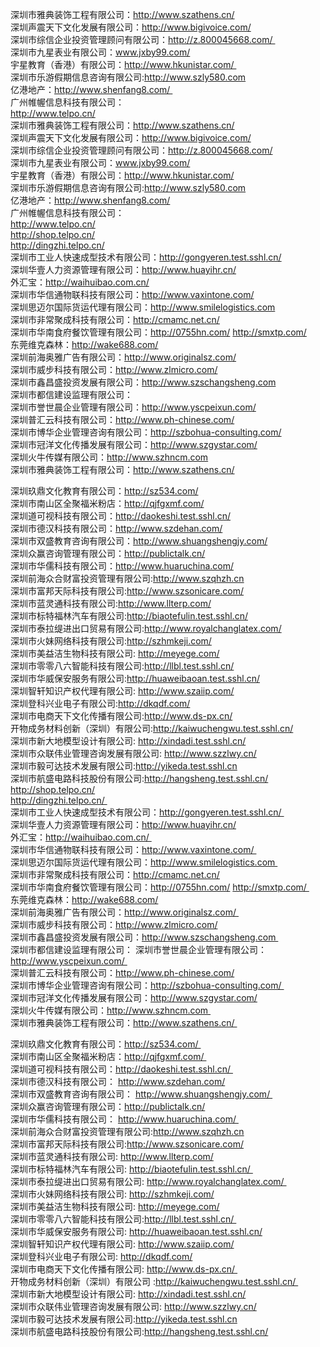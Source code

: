 深圳市雅典装饰工程有限公司：<a href="http://www.szathens.cn/">http://www.szathens.cn/</a>  <br/>
深圳声震天下文化发展有限公司：http://www.bigivoice.com/  <br/>
深圳市综信企业投资管理顾问有限公司：http://z.800045668.com/ <br/>
深圳市九星表业有限公司：www.jxby99.com/  <br/>
宇星教育（香港）有限公司：http://www.hkunistar.com/ <br/> 
深圳市乐游假期信息咨询有限公司:http://www.szly580.com  <br/>
亿港地产：http://www.shenfang8.com/ <br/>
广州帷幄信息科技有限公司：	
	http://www.telpo.cn/  <br/>深圳市雅典装饰工程有限公司：<a href="http://www.szathens.cn/">http://www.szathens.cn/</a>  <br/>
深圳声震天下文化发展有限公司：<a href="http://www.bigivoice.com/">http://www.bigivoice.com/</a>  <br/>
深圳市综信企业投资管理顾问有限公司：<a href="http://z.800045668.com/">http://z.800045668.com/</a> <br/>
深圳市九星表业有限公司：<a href="www.jxby99.com/">www.jxby99.com/</a>  <br/>
宇星教育（香港）有限公司：<a href="http://www.hkunistar.com/">http://www.hkunistar.com/</a> <br/> 
深圳市乐游假期信息咨询有限公司:<a href="http://www.szly580.com">http://www.szly580.com</a>  <br/>
亿港地产：<a href="http://www.shenfang8.com/">http://www.shenfang8.com/</a> <br/>
广州帷幄信息科技有限公司：	
	<a href="http://www.telpo.cn/">http://www.telpo.cn/</a>  <br/>
	<a href="http://shop.telpo.cn/">http://shop.telpo.cn/</a>  <br/>
	<a href="http://dingzhi.telpo.cn/">http://dingzhi.telpo.cn/</a> <br/>
深圳市工业人快速成型技术有限公司：<a href="http://gongyeren.test.sshl.cn/">http://gongyeren.test.sshl.cn/</a> <br/> 
深圳华壹人力资源管理有限公司：<a href="http://www.huayihr.cn/">http://www.huayihr.cn/</a>  <br/>
外汇宝：<a href="http://waihuibao.com.cn/">http://waihuibao.com.cn/</a> <br/>
深圳市华信通物联科技有限公司：<a href="http://www.vaxintone.com/">http://www.vaxintone.com/</a> <br/>
深圳思迈尔国际货运代理有限公司：<a href="http://www.smilelogistics.com">http://www.smilelogistics.com</a> <br/> 
深圳市非常聚成科技有限公司：<a href="http://cmamc.net.cn/">http://cmamc.net.cn/</a>  <br/>
深圳市华南食府餐饮管理有限公司：<a href="http://0755hn.com/">http://0755hn.com/</a>	<a href="http://smxtp.com/">http://smxtp.com/</a> <br/>
东莞维克森林：<a href="http://wake688.com/">http://wake688.com/</a>  <br/>
深圳前海奥雅广告有限公司：<a href="http://www.originalsz.com/">http://www.originalsz.com/</a> <br/> 
深圳市威步科技有限公司：<a href="http://www.zlmicro.com/">http://www.zlmicro.com/</a>  <br/>
深圳市鑫昌盛投资发展有限公司：<a href="http://www.szschangsheng.com">http://www.szschangsheng.com</a> <br/> 
深圳市都信建设监理有限公司：<br>
深圳市誉世晨企业管理有限公司：<a href="http://www.yscpeixun.com/">http://www.yscpeixun.com/</a> <br/> 
深圳普汇云科技有限公司：<a href="http://www.ph-chinese.com/">http://www.ph-chinese.com/</a>  <br/>
深圳市博华企业管理咨询有限公司：<a href="http://szbohua-consulting.com/">http://szbohua-consulting.com/</a> <br/>
深圳市冠洋文化传播发展有限公司：<a href="http://www.szgystar.com/">http://www.szgystar.com/</a>  <br/>
深圳火牛传媒有限公司：<a href="http://www.szhncm.com">http://www.szhncm.com</a> <br/>
深圳市雅典装饰工程有限公司：<a href="http://www.szathens.cn/">http://www.szathens.cn/</a> <br/> 

深圳玖鼎文化教育有限公司：<a href="http://sz534.com/">http://sz534.com/</a> <br/>
深圳市南山区全聚福米粉店：<a href="http://qjfgxmf.com/">http://qjfgxmf.com/</a> <br/>
深圳道可视科技有限公司：<a href="http://daokeshi.test.sshl.cn/">http://daokeshi.test.sshl.cn/</a> <br/>
深圳市德汉科技有限公司：<a href="http://www.szdehan.com/">http://www.szdehan.com/</a>  <br/>
深圳市双盛教育咨询有限公司：<a href="http://www.shuangshengjy.com/">http://www.shuangshengjy.com/</a> <br/> 
深圳众赢咨询管理有限公司：<a href="http://publictalk.cn/">http://publictalk.cn/</a>  <br/>
深圳市华儒科技有限公司：<a href="http://www.huaruchina.com/">http://www.huaruchina.com/</a> <br/> 
深圳前海众合财富投资管理有限公司:<a href="http://www.szqhzh.cn">http://www.szqhzh.cn</a>  <br/>
深圳市富邦天际科技有限公司:<a href="http://www.szsonicare.com/">http://www.szsonicare.com/</a>  <br/>
深圳市蓝灵通科技有限公司:<a href="http://www.llterp.com/">http://www.llterp.com/</a>  <br/>
深圳市标特福林汽车有限公司:<a href="http://biaotefulin.test.sshl.cn/">http://biaotefulin.test.sshl.cn/</a> <br/> 
深圳市泰拉缇进出口贸易有限公司:<a href="http://www.royalchanglatex.com/">http://www.royalchanglatex.com/</a> <br/> 
深圳市火妹网络科技有限公司:<a href="http://szhmkeji.com/">http://szhmkeji.com/</a>  <br/>
深圳市美益洁生物科技有限公司:	<a href="http://meyege.com/">http://meyege.com/</a>  <br/>
深圳市零零八六智能科技有限公司:<a href="http://llbl.test.sshl.cn/">http://llbl.test.sshl.cn/</a> <br/> 
深圳市华威保安服务有限公司:<a href="http://huaweibaoan.test.sshl.cn/">http://huaweibaoan.test.sshl.cn/</a>  <br/>
深圳智轩知识产权代理有限公司:	<a href="http://www.szaiip.com/">http://www.szaiip.com/</a>  <br/>
深圳登科兴业电子有限公司:<a href="http://dkqdf.com/">http://dkqdf.com/</a>  <br/>
深圳市电商天下文化传播有限公司:<a href="http://www.ds-px.cn/">http://www.ds-px.cn/</a> <br/> 
开物成务材料创新（深圳）有限公司:<a href="http://kaiwuchengwu.test.sshl.cn/">http://kaiwuchengwu.test.sshl.cn/</a> <br/> 
深圳市新大地模型设计有限公司:	<a href="http://xindadi.test.sshl.cn/">http://xindadi.test.sshl.cn/</a>  <br/>
深圳市众联伟业管理咨询发展有限公司:	<a href="http://www.szzlwy.cn/">http://www.szzlwy.cn/</a>  <br/>
深圳市毅可达技术发展有限公司:<a href="http://yikeda.test.sshl.cn">http://yikeda.test.sshl.cn</a>  <br/>
深圳市航盛电路科技股份有限公司:<a href="http://hangsheng.test.sshl.cn/">http://hangsheng.test.sshl.cn/</a>  <br/>
	http://shop.telpo.cn/  <br/>
	http://dingzhi.telpo.cn/ <br/>
深圳市工业人快速成型技术有限公司：http://gongyeren.test.sshl.cn/ <br/> 
深圳华壹人力资源管理有限公司：http://www.huayihr.cn/  <br/>
外汇宝：http://waihuibao.com.cn/ <br/>
深圳市华信通物联科技有限公司：http://www.vaxintone.com/ <br/>
深圳思迈尔国际货运代理有限公司：http://www.smilelogistics.com <br/> 
深圳市非常聚成科技有限公司：http://cmamc.net.cn/  <br/>
深圳市华南食府餐饮管理有限公司：http://0755hn.com/	http://smxtp.com/ <br/>
东莞维克森林：http://wake688.com/  <br/>
深圳前海奥雅广告有限公司：http://www.originalsz.com/ <br/> 
深圳市威步科技有限公司：http://www.zlmicro.com/  <br/>
深圳市鑫昌盛投资发展有限公司：http://www.szschangsheng.com <br/> 
深圳市都信建设监理有限公司：
深圳市誉世晨企业管理有限公司：http://www.yscpeixun.com/ <br/> 
深圳普汇云科技有限公司：http://www.ph-chinese.com/  <br/>
深圳市博华企业管理咨询有限公司：http://szbohua-consulting.com/ <br/>
深圳市冠洋文化传播发展有限公司：http://www.szgystar.com/  <br/>
深圳火牛传媒有限公司：http://www.szhncm.com <br/>
深圳市雅典装饰工程有限公司：http://www.szathens.cn/ <br/> 

深圳玖鼎文化教育有限公司：http://sz534.com/ <br/>
深圳市南山区全聚福米粉店：http://qjfgxmf.com/ <br/>
深圳道可视科技有限公司：http://daokeshi.test.sshl.cn/ <br/>
深圳市德汉科技有限公司：	http://www.szdehan.com/  <br/>
深圳市双盛教育咨询有限公司：	http://www.shuangshengjy.com/ <br/> 
深圳众赢咨询管理有限公司：http://publictalk.cn/  <br/>
深圳市华儒科技有限公司：	http://www.huaruchina.com/ <br/> 
深圳前海众合财富投资管理有限公司:http://www.szqhzh.cn  <br/>
深圳市富邦天际科技有限公司:http://www.szsonicare.com/  <br/>
深圳市蓝灵通科技有限公司:	http://www.llterp.com/  <br/>
深圳市标特福林汽车有限公司:	http://biaotefulin.test.sshl.cn/ <br/> 
深圳市泰拉缇进出口贸易有限公司:	http://www.royalchanglatex.com/ <br/> 
深圳市火妹网络科技有限公司:	http://szhmkeji.com/  <br/>
深圳市美益洁生物科技有限公司:	http://meyege.com/  <br/>
深圳市零零八六智能科技有限公司:http://llbl.test.sshl.cn/ <br/> 
深圳市华威保安服务有限公司:	http://huaweibaoan.test.sshl.cn/  <br/>
深圳智轩知识产权代理有限公司:	http://www.szaiip.com/  <br/>
深圳登科兴业电子有限公司:	http://dkqdf.com/  <br/>
深圳市电商天下文化传播有限公司:	http://www.ds-px.cn/ <br/> 
开物成务材料创新（深圳）有限公司	:http://kaiwuchengwu.test.sshl.cn/ <br/> 
深圳市新大地模型设计有限公司:	http://xindadi.test.sshl.cn/  <br/>
深圳市众联伟业管理咨询发展有限公司:	http://www.szzlwy.cn/  <br/>
深圳市毅可达技术发展有限公司:http://yikeda.test.sshl.cn  <br/>
深圳市航盛电路科技股份有限公司:http://hangsheng.test.sshl.cn/  <br/>
